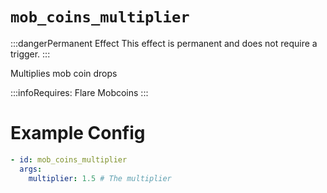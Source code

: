 # `mob_coins_multiplier`
:::dangerPermanent Effect
This effect is permanent and does not require a trigger.
:::

Multiplies mob coin drops

:::infoRequires:
Flare Mobcoins
:::

# Example Config
```yaml
- id: mob_coins_multiplier
  args:
    multiplier: 1.5 # The multiplier
```
